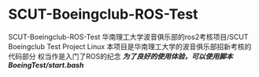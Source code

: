 # SCUT-Boeingclub-ROS-Test
SCUT-Boeingclub-ROS-Test  华南理工大学波音俱乐部的ros2考核项目/SCUT Boeingclub Test Project Linux
本项目是华南理工大学的波音俱乐部招新考核的代码部分
权当作是入门了ROS的纪念
***为了良好的使用体验，可以使用脚本 BoeingTest/start.bash***

